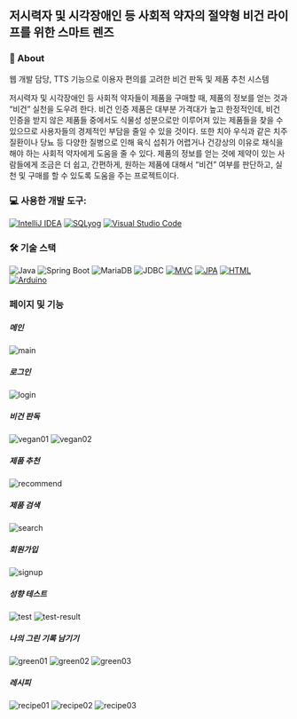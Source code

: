 ## 저시력자 및 시각장애인 등 사회적 약자의 절약형 비건 라이프를 위한 스마트 렌즈


### 🌱 About
웹 개발 담당, TTS 기능으로 이용자 편의를 고려한 비건 판독 및 제품 추천 시스템

저시력자 및 시각장애인 등 사회적 약자들이 제품을 구매할 때, 제품의 정보를 얻는 것과 “비건” 실천을 도우려 한다. 비건 인증 제품은 대부분 가격대가 높고 한정적인데, 비건 인증을 받지 않은 제품들 중에서도 식물성 성분으로만 이루어져 있는 제품들을 찾을 수 있으므로 사용자들의 경제적인 부담을 줄일 수 있을 것이다. 또한 치아 우식과 같은 치주 질환이나 당뇨 등 다양한 질병으로 인해 육식 섭취가 어렵거나 건강상의 이유로 채식을 해야 하는 사회적 약자에게 도움을 줄 수 있다. 제품의 정보를 얻는 것에 제약이 있는 사람들에게 조금은 더 쉽고, 간편하게, 원하는 제품에 대해서 “비건” 여부를 판단하고, 실천 및 구매를 할 수 있도록 도움을 주는 프로젝트이다.

### 💻 **사용한 개발 도구:** 
  [![IntelliJ IDEA](https://img.shields.io/badge/-IntelliJ%20IDEA-000000?style=flat&logo=intellij-idea&logoColor=white)](https://www.jetbrains.com/idea/)
  [![SQLyog](https://img.shields.io/badge/-SQLyog-F29111?style=flat&logo=mysql&logoColor=white)](https://www.webyog.com/product/sqlyog)
  [![Visual Studio Code](https://img.shields.io/badge/-VSCode-007ACC?style=flat&logo=visual-studio-code&logoColor=white)](https://code.visualstudio.com/)

### 🛠 기술 스택

![Java](https://img.shields.io/badge/-Java-007396?style=flat&logo=java&logoColor=white)
![Spring Boot](https://img.shields.io/badge/-Spring%20Boot-6DB33F?style=flat&logo=spring-boot&logoColor=white)
![MariaDB](https://img.shields.io/badge/-MariaDB-003545?style=flat&logo=mariadb&logoColor=white)
![JDBC](https://img.shields.io/badge/-JDBC-007396?style=flat&logo=java&logoColor=white)
[![MVC](https://img.shields.io/badge/-MVC-009688?style=flat)](https://en.wikipedia.org/wiki/Model%E2%80%93view%E2%80%93controller)
[![JPA](https://img.shields.io/badge/-JPA-007396?style=flat&logo=jpa&logoColor=white)](https://docs.oracle.com/javaee/7/api/javax/persistence/package-summary.html)
[![HTML](https://img.shields.io/badge/-HTML-E34F26?style=flat&logo=html5&logoColor=white)](https://developer.mozilla.org/en-US/docs/Web/HTML)
[![Arduino](https://img.shields.io/badge/-Arduino-00979D?style=flat&logo=arduino&logoColor=white)](https://www.arduino.cc/)


### 페이지 및 기능
##### 메인
![main](https://github.com/isjmovo/oasisVeganingWeb/assets/108575233/5bd2a7b6-1685-4902-aa5e-c2c5aefb04c4)

##### 로그인
![login](https://github.com/isjmovo/oasisVeganingWeb/assets/108575233/3fb65914-7a9c-4b2a-be47-64def1767b7b)

##### 비건 판독
![vegan01](https://github.com/isjmovo/oasisVeganingWeb/assets/108575233/d5592c25-f24b-4cc6-920f-367bd341a501)
![vegan02](https://github.com/isjmovo/oasisVeganingWeb/assets/108575233/6e524ab7-8e9e-48d0-abea-ef291f472a8b)

##### 제품 추천
![recommend](https://github.com/isjmovo/oasisVeganingWeb/assets/108575233/0aaf44dd-608c-449a-b1ca-122e97e82715)

##### 제품 검색
![search](https://github.com/isjmovo/oasisVeganingWeb/assets/108575233/ed088e53-ef1d-40ee-a608-df14ddf58096)

##### 회원가입
![signup](https://github.com/isjmovo/oasisVeganingWeb/assets/108575233/22406f7c-6cf7-4416-ac4d-672a497331f2)

##### 성향 테스트
![test](https://github.com/isjmovo/oasisVeganingWeb/assets/108575233/758b7083-dec1-4ad9-9d7d-c2b3494c776a)
![test-result](https://github.com/isjmovo/oasisVeganingWeb/assets/108575233/4b2c47db-f23a-437d-b8d3-433585242213)

##### 나의 그린 기록 남기기
![green01](https://github.com/isjmovo/oasisVeganingWeb/assets/108575233/044aa3e3-40c5-426c-9119-3a89a8da4bf9)
![green02](https://github.com/isjmovo/oasisVeganingWeb/assets/108575233/ac80083f-8be6-4c22-8477-37d558ca0bbd)
![green03](https://github.com/isjmovo/oasisVeganingWeb/assets/108575233/f1d0e61f-aaad-4959-8c7a-84bd09e20ad7)

##### 레시피
![recipe01](https://github.com/isjmovo/oasisVeganingWeb/assets/108575233/55bdc3d9-355c-4ba7-91ef-2679429d8e46)
![recipe02](https://github.com/isjmovo/oasisVeganingWeb/assets/108575233/c71bc6ec-a750-4d78-b120-7778a762184c)
![recipe03](https://github.com/isjmovo/oasisVeganingWeb/assets/108575233/2254c0bd-824c-4790-b924-eeb570b0aab4)
